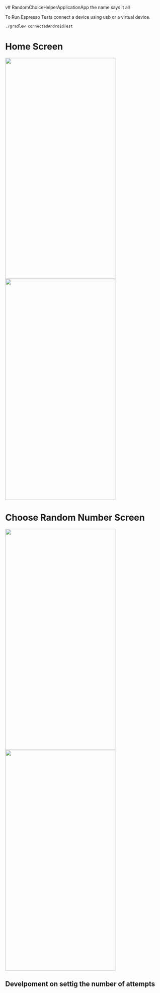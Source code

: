 v# RandomChoiceHelperApplicationApp
the name says it all

To Run Espresso Tests connect a device using usb or a virtual device.

```bash
./gradlew connectedAndroidTest
```

<h1> Home Screen </h1>
<p>
<img src="https://user-images.githubusercontent.com/63067128/164366757-2f1aba86-f82b-4ebd-bbee-d886aa5c8f75.png" width="350" height="700">
<img src="https://user-images.githubusercontent.com/63067128/164367309-4dc5c28a-2430-4e3e-9988-79c899c023e5.png" width="350" height="700">
</p>
<h1> Choose Random Number Screen </h1>
<p>
<img src="https://user-images.githubusercontent.com/63067128/164367276-f0426d04-7588-4e11-a738-66efadf600fd.png" width="350" height="700">
<img src="https://user-images.githubusercontent.com/63067128/164367329-cf68161b-35e0-4fe1-b521-7a9da3818eb4.png" width="350" height="700">
</p>

<h2> Develpoment on settig the number of attempts </h2>
